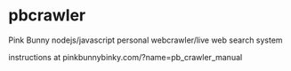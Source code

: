 # pbcrawler
Pink Bunny nodejs/javascript personal webcrawler/live web search system

instructions at pinkbunnybinky.com/?name=pb_crawler_manual
